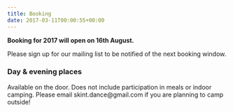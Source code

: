 ```yaml
---
title: Booking
date: 2017-03-11T00:00:55+00:00
---
```



<!--
<h1>Booking</h1>

<p class="lead">Booking will open on the 24th of August 2016 at 7pm UK BST time. <a href="/varaus" class="btn btn-lg btn-primary">Click here to book tickets.</a></p>

<p>You will be able to apply for a weekend place or, if there are two of you, make a double application. You'll need to supply your name and email address, plus the name and email address of the other person you're applying for if you're making the double application. <strong>Applications are not transferrable</strong>.</p>

<p>Last year we sold out of weekend places in 30 seconds. This year we're trying something new to make it fairer on people with slower computers. There will be a 30 minute sign-up window, after which we're going to randomly shuffle all applications before assigning places, so you don't need to worry about being the first to click.</p>

<p>You will know by midnight if your application was successful. You'll then have a week to pay for your place.  If you don't pay then it will be offered to someone else.<p>

<h2>Details required</h2>

<ul>
<li>Name</li>
<li>Email address</li>
<li>Contact number</li>
<li>Dietary requirements</li>
<li>Where you will be travelling from (for potential lift-sharing)</li>
<li>How you can help (first aid, workshops, playing for dancing, leading a meal, washing up, etc)</li>
<li>Whether you intend to camp indoors or outdoors - it's the same price</li>
</ul>

<h2>Waiting list</h2>
<p>We expect Skint to sell out very quickly again, but there is a waiting list and it's worth being on it!</p>
<p>If full places become available we will offer them to people on the waiting list in order.</p>

<h2>Payment</h2>
<p>Payment is via GoCardless. Please pay promptly. If this is a problem, you will need to contact us via email.</p>

<h2>Prices</h2>
<p>Full Weekend (includes participation in the group meals and indoor/outdoor camping) Friday evening to Sunday afternoon  &pound;35.</p>
-->

**Booking for 2017 will open on 16th August.**

Please sign up for our mailing list to be notified of the next booking window.

<h3>Day &amp; evening places</h3>
<p>Available on the door. Does not include participation in meals or indoor camping. Please email skint.dance@gmail.com if you are planning to camp outside!</p>
<!--
<div class="container">
    <div class="row justify-content-start">
        <div class="col-md-8">
            <table>
                <tr>
                    <td>Friday evening</td><td>&pound;5</td>
                </tr>
                <tr>
                    <td>Saturday day</td><td>&pound;5</td>
                </tr>
                <tr>
                    <td>Saturday evening</td><td>&pound;5</td>
                </tr>
                <tr>
                    <td>Sunday day</td><td>&pound;5</td>
                </tr>
            </table>
        </div>
    </div>
</div>
-->
<!--<p style="border:5px solid #ff0000; padding:5px 10px; background-color:#ffcccc; border-radius:10px;"><b>Refunds will be given at 75% until 30th September, and after that no refunds.</b></p>-->
